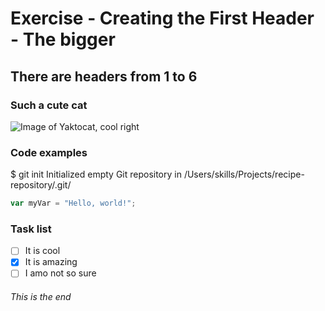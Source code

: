 # Exercise - Creating the First Header - The bigger

## There are headers from 1 to 6

### Such a cute cat
![Image of Yaktocat, cool right](https://octodex.github.com/images/yaktocat.png)

### Code examples

$ git init
Initialized empty Git repository in /Users/skills/Projects/recipe-repository/.git/

``` javascript
var myVar = "Hello, world!";
```

### Task list

- [ ] It is cool
- [x] It is amazing
- [ ] I amo not so sure

###### This is the end
